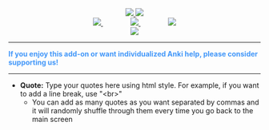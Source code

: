<center><div style="vertical-align:middle;"> <a href="https://www.ankingmed.com"> <img src="/_addons/663438166/resources/AnKingSmall.png"> </a> <a href="https://www.ankingmed.com"> <img src="/_addons/663438166/resources/TheAnKing.png"> </a> </div></center>

<center> <a href="https://www.facebook.com/ankingmed"> <img src="/_addons/663438166/resources/Facebook.jpg"> </a>
&nbsp;&nbsp;&nbsp;&nbsp;&nbsp;&nbsp;&nbsp;&nbsp;&nbsp;&nbsp;&nbsp;&nbsp;&nbsp;
<a href="https://www.instagram.com/ankingmed"> <img src="/_addons/663438166/resources/Instagram.jpg"> </a>
&nbsp;&nbsp;&nbsp;&nbsp;&nbsp;&nbsp;&nbsp;&nbsp;&nbsp;&nbsp;&nbsp;&nbsp;&nbsp;
<a href="https://www.youtube.com/theanking"> <img src="/_addons/663438166/resources/YouTube.jpg"> </a> </center>

<center>
<a href="https://www.patreon.com/ankingmed">
<img src="/_addons/663438166/resources/Patreon.jpg">
</a>
</center>

---

<div style="color: #4297F9;"><b>If you enjoy this add-on or want individualized Anki help, please consider supporting us!</b></div>

<hr>

- **Quote:** Type your quotes here using html style. For example, if you want to add a line break, use "&lt;br&gt;"
  - You can add as many quotes as you want separated by commas and it will randomly shuffle through them every time you go back to the main screen
